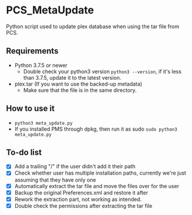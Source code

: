# PCS_MetaUpdate
Python script used to update plex database when using the tar file from PCS.

Requirements
---------------------------------
- Python 3.7.5 or newer
    - Double check your python3 version `python3 --version`, if it's less than 3.7.5, update it to the latest version.
- plex.tar (If you want to use the backed-up metadata)
	- Make sure that the file is in the same directory.

How to use it
---------------------------------
- `python3 meta_update.py`
- If you installed PMS through dpkg, then run it as sudo `sudo python3 meta_update.py`

To-do list
---------------------------------
- [x] Add a trailing "/" if the user didn't add it their path
- [x] Check whether user has multiple installation paths, currently we're just assuming that they have only one
- [x] Automatically extract the tar file and move the files over for the user
- [x] Backup the original Preferences.xml and restore it after
- [x] Rework the extraction part, not working as intended.
- [x] Double check the permissions after extracting the tar file
